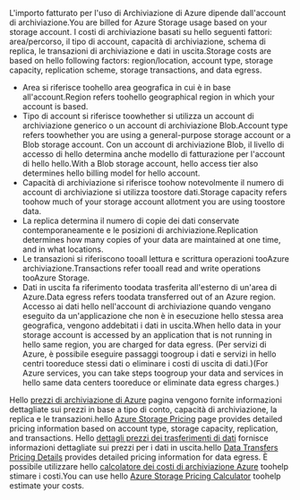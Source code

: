 <span data-ttu-id="f306b-101">L'importo fatturato per l'uso di Archiviazione di Azure dipende dall'account di archiviazione.</span><span class="sxs-lookup"><span data-stu-id="f306b-101">You are billed for Azure Storage usage based on your storage account.</span></span> <span data-ttu-id="f306b-102">I costi di archiviazione basati su hello seguenti fattori: area/percorso, il tipo di account, capacità di archiviazione, schema di replica, le transazioni di archiviazione e dati in uscita.</span><span class="sxs-lookup"><span data-stu-id="f306b-102">Storage costs are based on hello following factors: region/location, account type, storage capacity, replication scheme, storage transactions, and data egress.</span></span>

* <span data-ttu-id="f306b-103">Area si riferisce toohello area geografica in cui è in base all'account.</span><span class="sxs-lookup"><span data-stu-id="f306b-103">Region refers toohello geographical region in which your account is based.</span></span>
* <span data-ttu-id="f306b-104">Tipo di account si riferisce toowhether si utilizza un account di archiviazione generico o un account di archiviazione Blob.</span><span class="sxs-lookup"><span data-stu-id="f306b-104">Account type refers toowhether you are using a general-purpose storage account or a Blob storage account.</span></span> <span data-ttu-id="f306b-105">Con un account di archiviazione Blob, il livello di accesso di hello determina anche modello di fatturazione per l'account di hello hello.</span><span class="sxs-lookup"><span data-stu-id="f306b-105">With a Blob storage account, hello access tier also determines hello billing model for hello account.</span></span>
* <span data-ttu-id="f306b-106">Capacità di archiviazione si riferisce toohow notevolmente il numero di account di archiviazione si utilizza toostore dati.</span><span class="sxs-lookup"><span data-stu-id="f306b-106">Storage capacity refers toohow much of your storage account allotment you are using toostore data.</span></span>
* <span data-ttu-id="f306b-107">La replica determina il numero di copie dei dati conservate contemporaneamente e le posizioni di archiviazione.</span><span class="sxs-lookup"><span data-stu-id="f306b-107">Replication determines how many copies of your data are maintained at one time, and in what locations.</span></span>
* <span data-ttu-id="f306b-108">Le transazioni si riferiscono tooall lettura e scrittura operazioni tooAzure archiviazione.</span><span class="sxs-lookup"><span data-stu-id="f306b-108">Transactions refer tooall read and write operations tooAzure Storage.</span></span>
* <span data-ttu-id="f306b-109">Dati in uscita fa riferimento toodata trasferita all'esterno di un'area di Azure.</span><span class="sxs-lookup"><span data-stu-id="f306b-109">Data egress refers toodata transferred out of an Azure region.</span></span> <span data-ttu-id="f306b-110">Accesso ai dati hello nell'account di archiviazione quando vengano eseguito da un'applicazione che non è in esecuzione hello stessa area geografica, vengono addebitati i dati in uscita.</span><span class="sxs-lookup"><span data-stu-id="f306b-110">When hello data in your storage account is accessed by an application that is not running in hello same region, you are charged for data egress.</span></span> <span data-ttu-id="f306b-111">(Per servizi di Azure, è possibile eseguire passaggi toogroup i dati e servizi in hello centri tooreduce stessi dati o eliminare i costi di uscita di dati.)</span><span class="sxs-lookup"><span data-stu-id="f306b-111">(For Azure services, you can take steps toogroup your data and services in hello same data centers tooreduce or eliminate data egress charges.)</span></span>

<span data-ttu-id="f306b-112">Hello [prezzi di archiviazione di Azure](https://azure.microsoft.com/pricing/details/storage/) pagina vengono fornite informazioni dettagliate sui prezzi in base a tipo di conto, capacità di archiviazione, la replica e le transazioni.</span><span class="sxs-lookup"><span data-stu-id="f306b-112">hello [Azure Storage Pricing](https://azure.microsoft.com/pricing/details/storage/) page provides detailed pricing information based on account type, storage capacity, replication, and transactions.</span></span> <span data-ttu-id="f306b-113">Hello [dettagli prezzi dei trasferimenti di dati](https://azure.microsoft.com/pricing/details/data-transfers/) fornisce informazioni dettagliate sui prezzi per i dati in uscita.</span><span class="sxs-lookup"><span data-stu-id="f306b-113">hello [Data Transfers Pricing Details](https://azure.microsoft.com/pricing/details/data-transfers/) provides detailed pricing information for data egress.</span></span> <span data-ttu-id="f306b-114">È possibile utilizzare hello [calcolatore dei costi di archiviazione Azure](https://azure.microsoft.com/pricing/calculator/?scenario=data-management) toohelp stimare i costi.</span><span class="sxs-lookup"><span data-stu-id="f306b-114">You can use hello [Azure Storage Pricing Calculator](https://azure.microsoft.com/pricing/calculator/?scenario=data-management) toohelp estimate your costs.</span></span>

